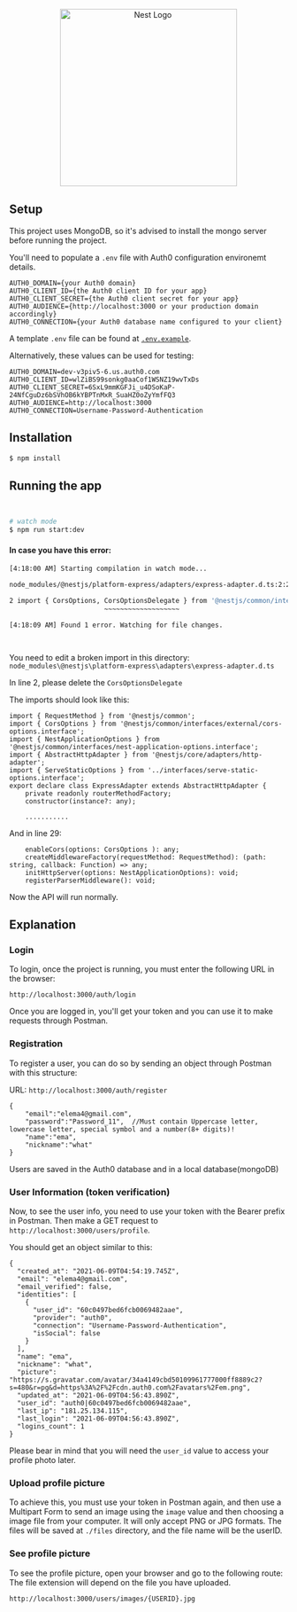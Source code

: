 <p align="center">
  <a href="http://nestjs.com/" target="blank"><img src="https://nestjs.com/img/logo_text.svg" width="320" alt="Nest Logo" /></a>
</p>



## Setup

This project uses MongoDB, so it's advised to install the mongo server before running the project.

You'll need to populate a `.env` file with Auth0 configuration environemt
details.

```dotenv
AUTH0_DOMAIN={your Auth0 domain}
AUTH0_CLIENT_ID={the Auth0 client ID for your app}
AUTH0_CLIENT_SECRET={the Auth0 client secret for your app}
AUTH0_AUDIENCE={http://localhost:3000 or your production domain accordingly}
AUTH0_CONNECTION={your Auth0 database name configured to your client}
```

A template `.env` file can be found at [`.env.example`](.env.example).

Alternatively, these values can be used for testing:

```
AUTH0_DOMAIN=dev-v3piv5-6.us.auth0.com
AUTH0_CLIENT_ID=wlZiBS99sonkg0aaCof1WSNZ19wvTxDs
AUTH0_CLIENT_SECRET=6SxL9mmKGFJi_u4DSoKaP-24NfCguDz6bSVhOB6kYBPTnMxR_SuaHZ0oZyYmfFQ3
AUTH0_AUDIENCE=http://localhost:3000
AUTH0_CONNECTION=Username-Password-Authentication

```



## Installation

```bash
$ npm install
```

## Running the app

```bash


# watch mode
$ npm run start:dev

```

#### In case you have this error:

```bash
[4:18:00 AM] Starting compilation in watch mode...

node_modules/@nestjs/platform-express/adapters/express-adapter.d.ts:2:23 - error TS2305: Module '"../../common/interfaces/external/cors-options.interface"' has no exported member 'CorsOptionsDelegate'.

2 import { CorsOptions, CorsOptionsDelegate } from '@nestjs/common/interfaces/external/cors-options.interface';
                        ~~~~~~~~~~~~~~~~~~~

[4:18:09 AM] Found 1 error. Watching for file changes.




```

You need to edit a broken import in this directory: `node_modules\@nestjs\platform-express\adapters\express-adapter.d.ts`

In line 2, please delete the `CorsOptionsDelegate`

The imports should look like this:

```
import { RequestMethod } from '@nestjs/common';
import { CorsOptions } from '@nestjs/common/interfaces/external/cors-options.interface';
import { NestApplicationOptions } from '@nestjs/common/interfaces/nest-application-options.interface';
import { AbstractHttpAdapter } from '@nestjs/core/adapters/http-adapter';
import { ServeStaticOptions } from '../interfaces/serve-static-options.interface';
export declare class ExpressAdapter extends AbstractHttpAdapter {
    private readonly routerMethodFactory;
    constructor(instance?: any);
    
    ...........
```


And in line 29:

```
    enableCors(options: CorsOptions ): any;
    createMiddlewareFactory(requestMethod: RequestMethod): (path: string, callback: Function) => any;
    initHttpServer(options: NestApplicationOptions): void;
    registerParserMiddleware(): void;

```


Now the API will run normally.


## Explanation

### Login

To login, once the project is running, you must enter the following URL in the browser:

```
http://localhost:3000/auth/login

```

Once you are logged in, you'll get your token and you can use it to make requests through Postman.

### Registration

To register a user, you can do so by sending an object through Postman with this structure:

URL: `http://localhost:3000/auth/register`


```
{
	"email":"elema4@gmail.com",
	"password":"Password_11",  //Must contain Uppercase letter, lowercase letter, special symbol and a number(8+ digits)!
	"name":"ema",
	"nickname":"what"
}

```


Users are saved in the Auth0 database and in a local database(mongoDB)

### User Information (token verification)

Now, to see the user info, you need to use your token with the Bearer prefix in Postman. 
Then make a GET request to `http://localhost:3000/users/profile`.

You should get an object similar to this:

```
{
  "created_at": "2021-06-09T04:54:19.745Z",
  "email": "elema4@gmail.com",
  "email_verified": false,
  "identities": [
    {
      "user_id": "60c0497bed6fcb0069482aae",
      "provider": "auth0",
      "connection": "Username-Password-Authentication",
      "isSocial": false
    }
  ],
  "name": "ema",
  "nickname": "what",
  "picture": "https://s.gravatar.com/avatar/34a4149cbd50109961777000ff8889c2?s=480&r=pg&d=https%3A%2F%2Fcdn.auth0.com%2Favatars%2Fem.png",
  "updated_at": "2021-06-09T04:56:43.890Z",
  "user_id": "auth0|60c0497bed6fcb0069482aae",
  "last_ip": "181.25.134.115",
  "last_login": "2021-06-09T04:56:43.890Z",
  "logins_count": 1
}

```

Please bear in mind that you will need the `user_id` value to access your profile photo later.


### Upload profile picture

To achieve this, you must use your token in Postman again, and then use a Multipart Form to send an image using the `image` value and then choosing a image file from your computer. It will only accept PNG or JPG formats. The files will be saved at `./files` directory, and the file name will be the userID.


### See profile picture

To see the profile picture, open your browser and go to the following route:
The file extension will depend on the file you have uploaded.

```
http://localhost:3000/users/images/{USERID}.jpg
```
